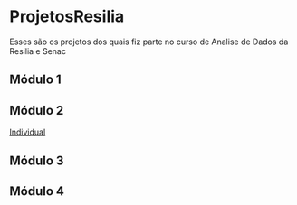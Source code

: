 # **ProjetosResilia**

Esses são os projetos dos quais fiz parte no curso de Analise de Dados da Resilia e Senac

## Módulo 1

[]()

## Módulo 2

[Individual](github.com/henrique-esilva/trab_individual_2)

## Módulo 3
## Módulo 4
